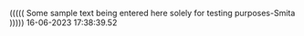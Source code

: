 ((((( Some sample text being entered here solely for testing purposes-Smita ))))) 16-06-2023 17:38:39.52
